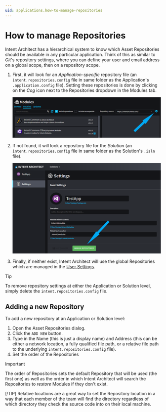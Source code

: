 ```yaml
---
uid: applications.how-to-manage-repositories
---
```

# How to manage Repositories

Intent Architect has a hierarchical system to know which Asset Repositories should be available in any particular application.
Think of this as similar to _Git_'s repository settings, where you can define your user and email address on a global scope, then on a repository scope.

1. First, it will look for an _Application-specific_ repository file (an `intent.repositories.config` file in same folder as the Application's `.application.config` file). Setting these repositories is done by clicking on the _Cog_ icon next to the Repositories dropdown in the Modules tab.

    ![Application Manage Repositories](images/modules-manage-repositories.png)

2. If not found, it will look a repository file for the _Solution_ (an `intent.repositories.config` file in same folder as the Solution's `.isln` file).

    ![Solution Manage Repositories](images/solution-manage-repositories.png)

3. Finally, if neither exist, Intent Architect will use the global Repositories which are managed in the [User Settings](xref:user-interface.how-to-change-user-settings).

> [!TIP]
> To remove repository settings at either the Application or Solution level, simply delete the `intent.repositories.config` file.

## Adding a new Repository

To add a new repository at an Application or Solution level:

1. Open the Asset Repositories dialog.
2. Click the `ADD NEW` button.
3. Type in the Name (this is just a display name) and Address (this can be either a network location, a fully qualified file path, or a relative file path to the underlying `intent.repositories.config` file).
4. Set the order of the Repositories

> [!IMPORTANT]
> The order of Repositories sets the default Repository that will be used (the first one) as well as the order in which Intent Architect will search the Repositories to _restore_ Modules if they don't exist.
>
> [!TIP]
> Relative locations are a great way to set the Repository location in a way that each member of the team will find the directory regardless of which directory they check the source code into on their local machine.
